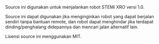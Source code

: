 Source ini digunakan untuk menjalankan robot STEMi XRO versi 1.0.

Source ini dapat digunakan jika menginginkan robot yang dapat berjalan sendiri tanpa bantuan remote, dan robot dapat menghindar jika terdapat dinding/penghalang didepannya dan mencari jalan alternatif lain.

Lisensi source ini menggunakan MIT.
